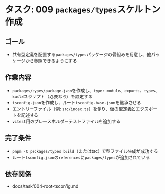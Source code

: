 # タスク: 009 `packages/types`スケルトン作成

## ゴール

- 共有型定義を配置する`packages/types`パッケージの骨組みを用意し、他パッケージから参照できるようにする

## 作業内容

- `packages/types/package.json`を作成し、`type: module`、`exports`、`types`、`build`スクリプト（必要なら）を設定する
- `tsconfig.json`を作成し、ルート`tsconfig.base.json`を継承させる
- エントリーファイル（例: `src/index.ts`）を作り、仮の型定義とエクスポートを記述する
- `vitest`用のプレースホルダーテストファイルを追加する

## 完了条件

- `pnpm -C packages/types build`（またはtsc）で型ファイル生成が成功する
- ルート`tsconfig.json`の`references`に`packages/types`が追加されている

## 依存関係

- docs/task/004-root-tsconfig.md

